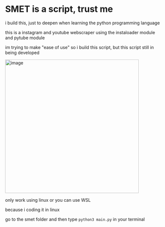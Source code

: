 # SMET is a script, trust me
i build this, just to deepen when learning the python programming language

this is a instagram and youtube webscraper using the instaloader module and pytube module

im trying to make "ease of use" so i build this script, but this script still in being developed

<img width="431" alt="image" src="https://user-images.githubusercontent.com/108726715/228226690-009c0210-f601-44fb-84b1-a9e795023c27.png">


only work using linux or you can use WSL

because i coding it in linux

go to the smet folder and then type ```python3 main.py``` in your terminal
